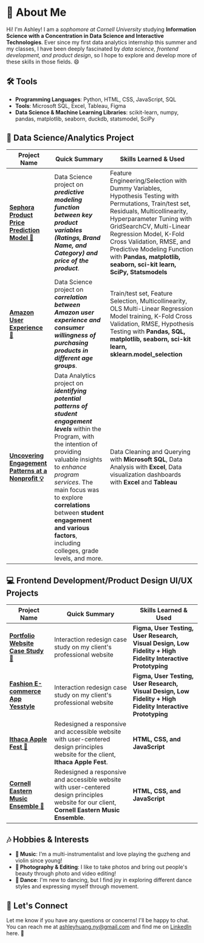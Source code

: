 # 👋 About Me 

Hi! I'm Ashley! I am a *sophomore at Cornell University* studying **Information Science with a Concentration in Data Science and Interactive Technologies**. Ever since my first data analytics internship this summer and my classes, I have been deeply fascinated by *data science, frontend development, and product design*, so I hope to explore and develop more of these skills in those fields. 😄


##  🛠️ Tools
- **Programming Languages**: Python, HTML, CSS, JavaScript, SQL
- **Tools**: Microsoft SQL, Excel, Tableau, Figma
- **Data Science & Machine Learning Libraries**: scikit-learn, numpy, pandas, matplotlib, seaborn, duckdb, statsmodel, SciPy

## 🚀 Data Science/Analytics Project

| Project Name  | Quick Summary| Skills Learned & Used|
|----|----|---|
| **[Sephora Product Price Prediction Model 💄](https://github.com/ashleyh859/sephoraproductpricepredictionmodel/blob/main/README.md)** | Data Science project on ***predictive modeling function between key product variables (Ratings, Brand Name, and Category) and price of the product***.| Feature Engineering/Selection with Dummy Variables, Hypothesis Testing with Permutations, Train/test set, Residuals, Multicollinearity, Hyperparameter Tuning with GridSearchCV, Multi-Linear Regression Model, K-Fold Cross Validation, RMSE, and Predictive Modeling Function with **Pandas, matplotlib, seaborn, sci-kit learn, SciPy, Statsmodels**
| **[Amazon User Experience 🚀](https://github.com/ashleyh859/amazonuserexperience/blob/main/README.md)** | Data Science project on ***correlation between Amazon user experience and consumer willingness of purchasing products in different age groups***.| Train/test set, Feature Selection, Multicollinearity, OLS Multi-Linear Regression Model training, K-Fold Cross Validation, RMSE, Hypothesis Testing with **Pandas, SQL, matplotlib, seaborn, sci-kit learn, sklearn.model_selection**
| **[Uncovering Engagement Patterns at a Nonprofit 💡](https://github.com/ashleyh859/internship_project/blob/main/README.md)** | Data Analytics project on ***identifying potential patterns of student engagement levels*** within the Program, with the intention of providing valuable insights to *enhance program services*. The main focus was to explore **correlations** between **student engagement and various factors**, including colleges, grade levels, and more.| Data Cleaning and Querying with **Microsoft SQL**, Data Analysis with **Excel**, Data visualization dashboards with **Excel** and **Tableau**|

## 💻  Frontend Development/Product Design UI/UX Projects

| Project Name  | Quick Summary| Skills Learned & Used|
|----|----|---|
| **[Portfolio Website Case Study 🚀](https://github.com/ashleyh859/portfoliowebsitecasestudy/blob/main/README.md)** | Interaction redesign case study on my client's professional website |**Figma, User Testing, User Research, Visual Design, Low Fidelity + High Fidelity Interactive Prototyping**|
| **[Fashion E-commerce App Yesstyle](https://www.figma.com/proto/NcJk51XsftQenT2hySeXKR/Fashion-E-Commerce-App-Yesstyle?page-id=910%3A663&type=design&node-id=910-1526&viewport=-1070%2C-212%2C0.37&t=t7L5fy6MKylewex5-1&scaling=contain&starting-point-node-id=910%3A1386&mode=design)** | Interaction redesign case study on my client's professional website |**Figma, User Testing, User Research, Visual Design, Low Fidelity + High Fidelity Interactive Prototyping**|
| **[Ithaca Apple Fest 🍎](https://github.com/ashleyh859/applefest/blob/main/README.md)** | Redesigned a responsive and accessible website with user-centered design principles website for the client, **Ithaca Apple Fest**.|**HTML, CSS, and JavaScript**|
| **[Cornell Eastern Music Ensemble 🎼](https://github.com/ashleyh859/cemewebsite/blob/main/README.md)** | Redesigned a responsive and accessible website with user-centered design principles website for our client, **Cornell Eastern Music Ensemble**.|**HTML, CSS, and JavaScript**|

## 🎶 Hobbies & Interests
- **🎵 Music**: I'm a multi-instrumentalist and love playing the guzheng and violin since young!
- **📸 Photography & Editing**: I like to take photos and bring out people's beauty through photo and video editing!
- **💃 Dance**: I'm new to dancing, but I find joy in exploring different dance styles and expressing myself through movement.

## 📧 Let's Connect

Let me know if you have any questions or concerns! I'll be happy to chat. You can reach me at ashleyhuang.ny@gmail.com and find me on [LinkedIn](http://www.linkedin.com/in/ashleyhuang-ny) here. 🤝
